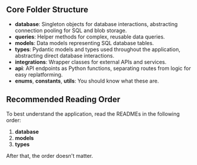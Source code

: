 ## Core Folder Structure

- **database**: Singleton objects for database interactions, abstracting connection pooling for SQL and blob storage.
- **queries**: Helper methods for complex, reusable data queries.
- **models**: Data models representing SQL database tables.
- **types**: Pydantic models and types used throughout the application, abstracting direct database interactions.
- **integrations**: Wrapper classes for external APIs and services.
- **api**: API endpoints as Python functions, separating routes from logic for easy replatforming.
- **enums**, **constants**, **utils**: You should know what these are.

## Recommended Reading Order

To best understand the application, read the READMEs in the following order:

1. **database**
2. **models**
3. **types**

After that, the order doesn't matter.